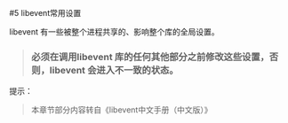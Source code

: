 #5 libevent常用设置

 
 libevent 有一些被整个进程共享的、影响整个库的全局设置。
  
  
  

>### **必须在调用libevent 库的任何其他部分之前修改这些设置，否则，libevent 会进入不一致的状态。**







提示：
>本章节部分内容转自《libevent中文手册（中文版）》